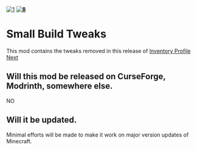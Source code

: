 [![1][1]][2] **[![8][8]][7]**
# Small Build Tweaks

This mod contains the tweaks removed in this release of [Inventory Profile Next][3]

## Will this mod be released on CurseForge, Modrinth, somewhere else.

NO

## Will it be updated.

Minimal efforts will be made to make it work on major version updates of Minecraft.


[1]: https://img.shields.io/github/downloads/blackd/sbt/total?style=plastic&label=GitHub%0aDownloads&logo=github
[2]: https://github.com/blackd/sbt/releases/latest

[3]: https://github.com/blackd/Inventory-Profiles/
[7]: https://discord.gg/23YCxmveUM
[8]: https://img.shields.io/discord/861171785897738240?label=Discord&logo=discord&style=plastic

